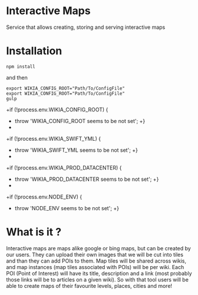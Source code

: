 Interactive Maps
================

Service that allows creating, storing and serving interactive maps


# Installation

```Shell
npm install
```
and then
```Shell
export WIKIA_CONFIG_ROOT="Path/To/ConfigFile"
export WIKIA_CONFIG_ROOT="Path/To/ConfigFile"
gulp
```


+if (!process.env.WIKIA_CONFIG_ROOT) {
 +	throw 'WIKIA_CONFIG_ROOT seems to be not set';
 +}
 +
 +if (!process.env.WIKIA_SWIFT_YML) {
 +	throw 'WIKIA_SWIFT_YML seems to be not set';
 +}
 +
 +if (!process.env.WIKIA_PROD_DATACENTER) {
 +	throw 'WIKIA_PROD_DATACENTER seems to be not set';
 +}
 +
 +if (!process.env.NODE_ENV) {
 +	throw 'NODE_ENV seems to be not set';
 +}

# What is it ?

Interactive maps are maps alike google or bing maps, but can be created by our users. They can upload their own images that we will be cut into tiles and than they can​ add POIs to them. Map tiles will be shared across wikis, and map instances (map tiles associated with POIs) will be per wiki. Each POI (Point of Interest) will have ​its title, description and a link (most probably those links will be to articles on a given wiki). So with that tool users will be able to create maps of their favourite levels, places, cities and more!
